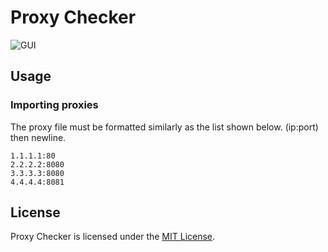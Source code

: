 # Proxy Checker
![GUI](https://i.imgur.com/bxms27h.png)

## Usage
### Importing proxies
The proxy file must be formatted similarly as the list shown below. (ip:port) then newline.
```
1.1.1.1:80
2.2.2.2:8080
3.3.3.3:8080
4.4.4.4:8081
```

## License
Proxy Checker is licensed under the [MIT License](LICENSE.md).
